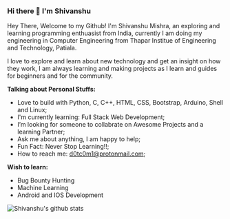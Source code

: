 ### Hi there 👋 I'm Shivanshu

Hey There, Welcome to my Github! I'm Shivanshu Mishra, an exploring and learning programming enthuasist from India, currently I am doing my engineering in Computer Engineering from Thapar Institue of Engineering and Technology, Patiala. 
<p>I love to explore and learn about new technology and get an insight on how they work, I am always learning and making projects as I learn and guides for beginners and for the community.</p>

**Talking about Personal Stuffs:**
- Love to build with Python, C, C++, HTML, CSS, Bootstrap, Arduino, Shell and Linux;
- I'm currently learning: Full Stack Web Development;
- I’m looking for someone to collabrate on Awesome Projects and a learning Partner;
- Ask me about anything, I am happy to help;
- Fun Fact: Never Stop Learning!!;
- How to reach me: d0tc0m1@protonmail.com;

**Wish to learn:**
- Bug Bounty Hunting
- Machine Learning
- Android and IOS Development

![Shivanshu's github stats](https://github-readme-stats.vercel.app/api?username=Shivanshu10&show_icons=true&hide_border=true)
